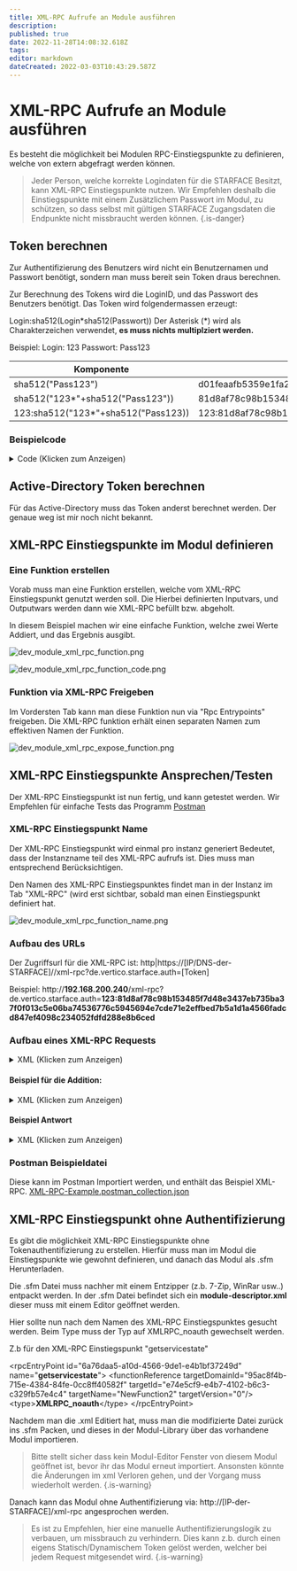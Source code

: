 ```yaml
---
title: XML-RPC Aufrufe an Module ausführen
description: 
published: true
date: 2022-11-28T14:08:32.618Z
tags: 
editor: markdown
dateCreated: 2022-03-03T10:43:29.587Z
---
```


# XML-RPC Aufrufe an Module ausführen

Es besteht die möglichkeit bei Modulen RPC-Einstiegspunkte zu definieren, welche von extern abgefragt werden können.

> Jeder Person, welche korrekte Logindaten für die STARFACE Besitzt, kann XML-RPC Einstiegspunkte nutzen.
> Wir Empfehlen deshalb die Einstiegspunkte mit einem Zusätzlichem Passwort im Modul, zu schützen, so dass selbst mit gültigen STARFACE Zugangsdaten die Endpunkte nicht missbraucht werden können.
{.is-danger}

## Token berechnen
Zur Authentifizierung des Benutzers wird nicht ein Benutzernamen und Passwort benötigt, sondern man muss bereit sein Token draus berechnen.

Zur Berechnung des Tokens wird die LoginID, und das Passwort des Benutzers benötigt.
Das Token wird folgendermassen erzeugt:

Login:sha512(Login*sha512(Passwort))
Der Asterisk (\*) wird als Charakterzeichen verwendet, **es muss nichts multiplziert werden.**

Beispiel:
Login: 123
Passwort: Pass123

| Komponente | Hash/Resultat |
|------------|------|
| sha512("Pass123") | d01feaafb5359e1fa2c020a76ebb526fc75786b0b837e0c9a4dcabd58ad734efa469513cf66a272d5ef4b1b9646b4b39f50807afc8f8663e1c6bb23552b04cd6 |
| sha512("123*"+sha512("Pass123")) | 81d8af78c98b153485f7d48e3437eb735ba37f0f013c5e06ba74536776c5945694e7cde71e2effbed7b5a1d1a4566fadcd847ef4098c234052fdfd288e8b6ced|
| 123:sha512("123*"+sha512("Pass123)) | 123:81d8af78c98b153485f7d48e3437eb735ba37f0f013c5e06ba74536776c5945694e7cde71e2effbed7b5a1d1a4566fadcd847ef4098c234052fdfd288e8b6ced |

### Beispielcode

<details>
  <summary>Code (Klicken zum Anzeigen)</summary>
  
    import java.math.BigInteger;
    import java.security.MessageDigest;
    import java.security.NoSuchAlgorithmException;

    public class EntryPoint {

      public static void main(String[] args) {
        String Login = "123";
        String Password = "Pass123";
        String PW512 = sha512(Password);
        System.out.println(PW512);
        String Output512 = sha512(Login+"*"+PW512);
        System.out.println(Output512);
        String Token = Login+":"+Output512;
        System.out.println(Token);
      }

        private static String sha512(String input) 
        { 
            try { 
                // getInstance() method is called with algorithm SHA-512 
                MessageDigest md = MessageDigest.getInstance("SHA-512"); 
                // digest() method is called 
                // to calculate message digest of the input string 
                // returned as array of byte 
                byte[] messageDigest = md.digest(input.getBytes()); 
                // Convert byte array into signum representation 
                BigInteger no = new BigInteger(1, messageDigest); 
                // Convert message digest into hex value 
                String hashtext = no.toString(16); 
                // Add preceding 0s to make it 32 bit 
                while (hashtext.length() < 32) { 
                    hashtext = "0" + hashtext; 
                } 
                // return the HashText 
                return hashtext; 
            } 
            // For specifying wrong message digest algorithms 
            catch (NoSuchAlgorithmException e) { 
                throw new RuntimeException(e); 
            } 
        } 
    }
  
</details>

## Active-Directory Token berechnen
  Für das Active-Directory muss das Token anderst berechnet werden.
  Der genaue weg ist mir noch nicht bekannt.

## XML-RPC Einstiegspunkte im Modul definieren
  
### Eine Funktion erstellen

  Vorab muss man eine Funktion erstellen, welche vom XML-RPC Einstiegspunkt genutzt werden soll.
  Die Hierbei definierten Inputvars, und Outputwars werden dann wie XML-RPC befüllt bzw. abgeholt.
  
  In diesem Beispiel machen wir eine einfache Funktion, welche zwei Werte Addiert, und das Ergebnis ausgibt.
  
  ![dev_module_xml_rpc_function.png](/uploads/dev_tutorial/dev_module_xml_rpc_function.png)
  
  ![dev_module_xml_rpc_function_code.png](/uploads/dev_tutorial/dev_module_xml_rpc_function_code.png)
  
### Funktion via XML-RPC Freigeben
  Im Vordersten Tab kann man diese Funktion nun via "Rpc Entrypoints" freigeben. 
  Die XML-RPC funktion erhält einen separaten Namen zum effektiven Namen der Funktion.
  
  ![dev_module_xml_rpc_expose_function.png](/uploads/dev_tutorial/dev_module_xml_rpc_expose_function.png)
  
  
 ## XML-RPC Einstiegspunkte Ansprechen/Testen
  
  Der XML-RPC Einstiegspunkt ist nun fertig, und kann getestet werden. 
  Wir Empfehlen für einfache Tests das Programm [Postman](https://www.postman.com/)
  
### XML-RPC Einstiegspunkt Name
  Der XML-RPC Einstiegspunkt wird einmal pro instanz generiert
	Bedeutet, dass der Instanzname teil des XML-RPC aufrufs ist.
  Dies muss man entsprechend Berücksichtigen.
  
  Den Namen des XML-RPC Einstiegspunktes findet man in der Instanz im Tab "XML-RPC" (wird erst sichtbar, sobald man einen Einstiegspunkt definiert hat.
  
![dev_module_xml_rpc_function_name.png](/uploads/dev_tutorial/dev_module_xml_rpc_function_name.png)
  
 ### Aufbau des URLs
  
  Der Zugriffsurl für die XML-RPC ist: http|https://\[IP/DNS-der-STARFACE]//xml-rpc?de.vertico.starface.auth=\[Token]
  
  Beispiel: http://**192.168.200.240**/xml-rpc?de.vertico.starface.auth=**123:81d8af78c98b153485f7d48e3437eb735ba37f0f013c5e06ba74536776c5945694e7cde71e2effbed7b5a1d1a4566fadcd847ef4098c234052fdfd288e8b6ced**
  
 ### Aufbau eines XML-RPC Requests
  <details>
  <summary>XML (Klicken zum Anzeigen)</summary>

    <?xml  version="1.0"?>
    <methodCall>
	    <methodName>[XML-RPC-Einstiegspunkt]</methodName>
	    <params>
		    <param>
			    <value>
				    <struct>
						    <member>
							    <name>Variablenname1</name>
							    <value>
									    <string>Wert1</string>
						    </value>
					    </member>
					    <member>
						    <name>Variablenname2</name>
						    <value>
							    <string>Wert2</string>
						    </value>
				    </member>
			    </struct>
		    </value>
	    </param>
    </params>
    </methodCall>

  </details>

#### Beispiel für die Addition:

<details>
  <summary>XML (Klicken zum Anzeigen)</summary>

    <?xml  version="1.0"?>
    <methodCall>
	    <methodName>Example Instancename.Simplemath</methodName>
	    <params>
		    <param>
			    <value>
				    <struct>
						    <member>
							    <name>Num1</name>
							 <value>
								<string>123</string>
						    </value>
					    </member>
					    <member>
						    <name>Num2</name>
						    <value>
							    <string>321</string>
						    </value>
				    </member>
			    </struct>
		    </value>
	    </param>
    </params>
    </methodCall>

</details>



#### Beispiel Antwort

<details>
  <summary>XML (Klicken zum Anzeigen)</summary>
  
    <?xml  version="1.0"?>
    <methodResponse>
    <params>
	    <param>
		    <value>
			    <struct>
				    <member>
				    <name>Sum</name>
					    <value>
						    <double>444.0</double>
					    </value>
				    </member>
			    </struct>
		    </value>
	    </param>
    </params>
    </methodResponse>
    
</details>

  
### Postman Beispieldatei

  Diese kann im Postman Importiert werden, und enthält das Beispiel XML-RPC.
  [XML-RPC-Example.postman_collection.json](/uploads/dev_tutorial/XML-RPC-Example.postman_collection.json)
  
  
  ## XML-RPC Einstiegspunkt ohne Authentifizierung
  
 Es gibt die möglichkeit XML-RPC Einstiegspunkte ohne Tokenauthentifizierung zu erstellen.
 Hierfür muss man im Modul die Einstiegspunkte wie gewohnt definieren, und danach das Modul als .sfm Herunterladen.
 
 Die .sfm Datei muss nachher mit einem Entzipper (z.b. 7-Zip, WinRar usw..) entpackt werden.
 In der .sfm Datei befindet sich ein **module-descriptor.xml** dieser muss mit einem Editor geöffnet werden.
 
Hier sollte nun nach dem Namen des XML-RPC Einstiegspunktes gesucht werden.
Beim Type muss der Typ auf XMLRPC_noauth gewechselt werden.

Z.b für den XML-RPC Einstiegspunkt "getservicestate"

\<rpcEntryPoint id="6a76daa5-a10d-4566-9de1-e4b1bf37249d" name="**getservicestate**">
\<functionReference targetDomainId="95ac8f4b-715e-4384-84fe-0cc8ff40582f" targetId="e74e5cf9-e4b7-4102-b6c3-c329fb57e4c4" targetName="NewFunction2" targetVersion="0"/>
\<type>**XMLRPC_noauth**\</type>
\</rpcEntryPoint>

Nachdem man die .xml Editiert hat, muss man die modifizierte Datei zurück ins .sfm Packen, und dieses in der Modul-Library über das vorhandene Modul importieren.

> Bitte stellt sicher dass kein Modul-Editor Fenster von diesem Modul geöffnet ist, bevor ihr das Modul erneut importiert. Ansonsten könnte die Änderungen im xml Verloren gehen, und der Vorgang muss wiederholt werden.
{.is-warning}


Danach kann das Modul ohne Authentifizierung via: http://\[IP-der-STARFACE\]/xml-rpc angesprochen werden.

> Es ist zu Empfehlen, hier eine manuelle Authentifizierungslogik zu verbauen, um missbrauch zu verhindern. Dies kann z.b. durch einen eigens Statisch/Dynamischem Token gelöst werden, welcher bei jedem Request mitgesendet wird.
{.is-warning}



